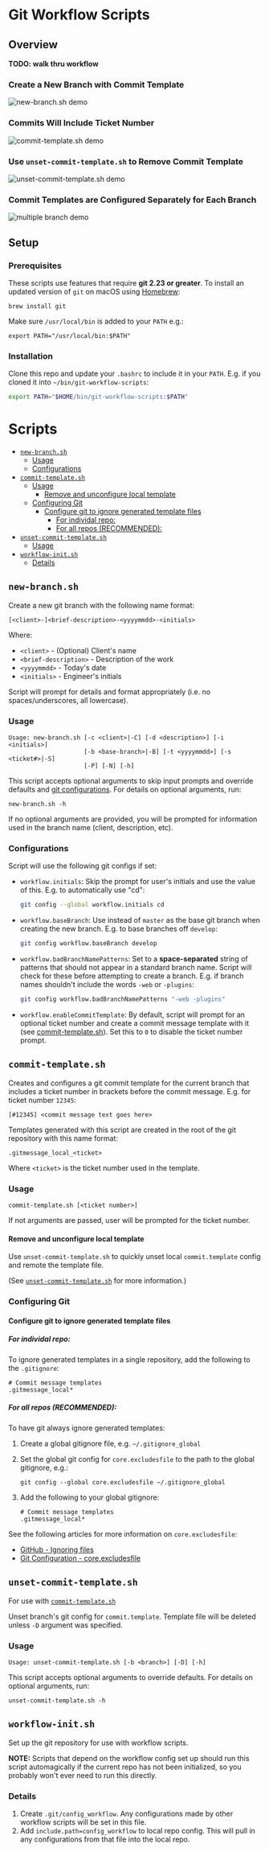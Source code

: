 # Git Workflow Scripts

## Overview

**TODO: walk thru workflow**

### Create a New Branch with Commit Template

![new-branch.sh demo](../assets/0-new-branch.gif?raw=true)

### Commits Will Include Ticket Number

![commit-template.sh demo](../assets/1-commit-template.gif?raw=true)

### Use `unset-commit-template.sh` to Remove Commit Template

![unset-commit-template.sh demo](../assets/2-unset-template.gif?raw=true)

### Commit Templates are Configured Separately for Each Branch

![multiple branch demo](../assets/3-multi-branch.gif?raw=true)


## Setup

### Prerequisites

These scripts use features that require **git 2.23 or greater**. To install an
updated version of `git` on macOS using [Homebrew](https://brew.sh/):

```
brew install git
```

Make sure `/usr/local/bin` is added to your `PATH` e.g.:

```
export PATH="/usr/local/bin:$PATH"
```


### Installation

Clone this repo and update your `.bashrc` to include it in your `PATH`. E.g. if
you cloned it into `~/bin/git-workflow-scripts`:

```bash
export PATH="$HOME/bin/git-workflow-scripts:$PATH"
```


# Scripts

<!-- vim-markdown-toc GFM -->

* [`new-branch.sh`](#new-branchsh)
    * [Usage](#usage)
    * [Configurations](#configurations)
* [`commit-template.sh`](#commit-templatesh)
    * [Usage](#usage-1)
        * [Remove and unconfigure local template](#remove-and-unconfigure-local-template)
    * [Configuring Git](#configuring-git)
        * [Configure git to ignore generated template files](#configure-git-to-ignore-generated-template-files)
            * [For individal repo:](#for-individal-repo)
            * [For all repos (RECOMMENDED):](#for-all-repos-recommended)
* [`unset-commit-template.sh`](#unset-commit-templatesh)
    * [Usage](#usage-2)
* [`workflow-init.sh`](#workflow-initsh)
    * [Details](#details)

<!-- vim-markdown-toc -->

## `new-branch.sh`

Create a new git branch with the following name format:

```
[<client>-]<brief-description>-<yyyymmdd>-<initials>
```

Where:

  - `<client>` - (Optional) Client's name
  - `<brief-description>` - Description of the work
  - `<yyyymmdd>` - Today's date
  - `<initials>` - Engineer's initials

Script will prompt for details and format appropriately (i.e. no
spaces/underscores, all lowercase).

### Usage

```
Usage: new-branch.sh [-c <client>|-C] [-d <description>] [-i <initials>]
                     [-b <base-branch>|-B] [-t <yyyymmdd>] [-s <ticket#>|-S]
                     [-P] [-N] [-h]
```

This script accepts optional arguments to skip input prompts and override
defaults and [git configurations](#configurations). For details on optional
arguments, run:

```
new-branch.sh -h
```

If no optional arguments are provided, you will be prompted for information used
in the branch name (client, description, etc). 

### Configurations

Script will use the following git configs if set:

- `workflow.initials`: Skip the prompt for user's initials and use the value
  of this. E.g. to automatically use "cd":

    ```bash
    git config --global workflow.initials cd
    ```

- `workflow.baseBranch`: Use instead of `master` as the base git branch when
  creating the new branch. E.g. to base branches off `develop`:

    ```bash
    git config workflow.baseBranch develop
    ```
- `workflow.badBranchNamePatterns`: Set to a **space-separated** string of
  patterns that should not appear in a standard branch name. Script will
  check for these before attempting to create a branch. E.g. if branch
  names shouldn't include the words `-web` or `-plugins`:

    ```bash
    git config workflow.badBranchNamePatterns "-web -plugins"
    ```

- `workflow.enableCommitTemplate`: By default, script will prompt for an
  optional ticket number and create a commit message template with it (see
  [commit-template.sh](#commit-templatesh)). Set this to `0` to disable the
  ticket number prompt.


## `commit-template.sh`

Creates and configures a git commit template for the current branch that
includes a ticket number in brackets before the commit message. E.g. for ticket
number `12345`:

 ```
 [#12345] <commit message text goes here>
 ```

Templates generated with this script are created in the root of the git
repository with this name format:

 ```
 .gitmessage_local_<ticket>
 ```

Where `<ticket>` is the ticket number used in the template.

### Usage

```
commit-template.sh [<ticket number>]
```

If not arguments are passed, user will be prompted for the ticket number.

#### Remove and unconfigure local template

Use `unset-commit-template.sh` to quickly unset local `commit.template` config
and remote the template file.

(See [`unset-commit-template.sh`](#unset-commit-templatesh) for more
information.)

### Configuring Git

#### Configure git to ignore generated template files

##### For individal repo:

To ignore generated templates in a single repository, add the following to the
`.gitignore`:

```
# Commit message templates
.gitmessage_local*
```

##### For all repos (RECOMMENDED):

To have git always ignore generated templates:

1. Create a global gitignore file, e.g. `~/.gitignore_global`
2. Set the global git config for `core.excludesfile` to the path to the global
   gitignore, e.g.:

    ```
    git config --global core.excludesfile ~/.gitignore_global
    ```

3. Add the following to your global gitignore:

    ```
    # Commit message templates
    .gitmessage_local*
    ```

See the following articles for more information on `core.excludesfile`:

- [GitHub - Ignoring files](https://docs.github.com/en/github/using-git/ignoring-files#configuring-ignored-files-for-all-repositories-on-your-computer)
- [Git Configuration - core.excludesfile](https://git-scm.com/book/en/v2/Customizing-Git-Git-Configuration#_core_excludesfile)


## `unset-commit-template.sh`

For use with [`commit-template.sh`](#commit-templatesh)

Unset branch's git config for `commit.template`. Template file will be deleted
unless `-D` argument was specified.

### Usage

```
Usage: unset-commit-template.sh [-b <branch>] [-D] [-h]
```

This script accepts optional arguments to override defaults. For details on
optional arguments, run:

```
unset-commit-template.sh -h
```


## `workflow-init.sh`

Set up the git repository for use with workflow scripts.

**NOTE:** Scripts that depend on the workflow config set up should run this
script automagically if the current repo has not been initialized, so you
probably won't ever need to run this directly.

### Details

1. Create `.git/config_workflow`. Any configurations made by other workflow
   scripts will be set in this file.
2. Add `include.path=config_workflow` to local repo config. This will pull in
   any configurations from that file into the local repo.

